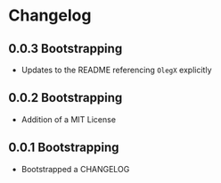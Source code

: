 # Changelog

## 0.0.3 Bootstrapping

* Updates to the README referencing `OlegX` explicitly

## 0.0.2 Bootstrapping

* Addition of a MIT License

## 0.0.1 Bootstrapping

* Bootstrapped a CHANGELOG
